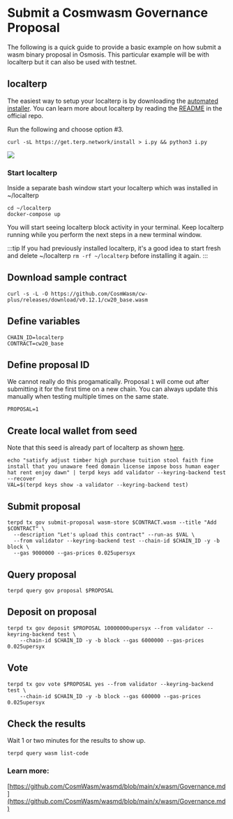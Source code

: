 # Submit a Cosmwasm Governance Proposal

The following is a quick guide to provide a basic example on how submit a wasm binary proposal in Osmosis. This particular example will be with localterp but it can also be used with testnet.

## localterp
The easiest way to setup your localterp is by downloading the [automated installer](https://get.terp.network/). You can learn more about localterp by reading the [README](https://github.com/terpnetwork/localterp) in the official repo. 

Run the following and choose option #3.
```
curl -sL https://get.terp.network/install > i.py && python3 i.py
```
![](https://hackmd.io/_uploads/SybyH7A8q.png)



### Start localterp

Inside a separate bash window start your localterp which was installed in ~/localterp

```
cd ~/localterp
docker-compose up

```
You will start seeing localterp block activity in your terminal. Keep localterp running while you perform the next steps in a new terminal window.

:::tip
If you had previously installed localterp, it's a good idea to start fresh and delete ~/localterp `rm -rf ~/localterp` before installing it again.
::: 

## Download sample contract

``` 
curl -s -L -O https://github.com/CosmWasm/cw-plus/releases/download/v0.12.1/cw20_base.wasm
```

## Define variables 

```
CHAIN_ID=localterp
CONTRACT=cw20_base
```

## Define proposal ID
We cannot really do this progamatically. Proposal `1` will come out after submitting it for the first time on a new chain. You can always update this manually when testing multiple times on the same state.

```
PROPOSAL=1
```

## Create local wallet from seed
Note that this seed is already part of localterp as shown [here](https://github.com/terpnetwork/localterp#accounts).
```
echo "satisfy adjust timber high purchase tuition stool faith fine install that you unaware feed domain license impose boss human eager hat rent enjoy dawn" | terpd keys add validator --keyring-backend test --recover
VAL=$(terpd keys show -a validator --keyring-backend test)
```

## Submit proposal

```
terpd tx gov submit-proposal wasm-store $CONTRACT.wasm --title "Add $CONTRACT" \
  --description "Let's upload this contract" --run-as $VAL \
  --from validator --keyring-backend test --chain-id $CHAIN_ID -y -b block \
  --gas 9000000 --gas-prices 0.025upersyx
```

## Query proposal
```
terpd query gov proposal $PROPOSAL
```

## Deposit on proposal
```
terpd tx gov deposit $PROPOSAL 10000000upersyx --from validator --keyring-backend test \
    --chain-id $CHAIN_ID -y -b block --gas 6000000 --gas-prices 0.025upersyx
```

## Vote
```
terpd tx gov vote $PROPOSAL yes --from validator --keyring-backend test \
    --chain-id $CHAIN_ID -y -b block --gas 600000 --gas-prices 0.025upersyx
```

## Check the results
Wait 1 or two minutes for the results to show up. 

```
terpd query wasm list-code
```

### Learn more:
[https://github.com/CosmWasm/wasmd/blob/main/x/wasm/Governance.md](https://github.com/CosmWasm/wasmd/blob/main/x/wasm/Governance.md)
